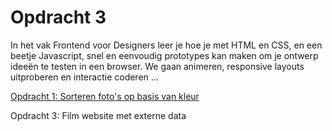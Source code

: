 # Opdracht 3

In het vak Frontend voor Designers leer je hoe je met HTML en CSS, en een beetje Javascript, snel en eenvoudig prototypes kan maken om je ontwerp ideeën te testen in een browser. We gaan animeren, responsive layouts uitproberen en interactie coderen ...

[Opdracht 1: Sorteren foto's op basis van kleur](https://jack792.github.io/frontendvoordesigners/opdracht1/v4/)

Opdracht 3: Film website met externe data 
